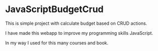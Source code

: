 # JavaScriptBudgetCrud
This is simple project with calculate budget based on CRUD actions.

I have made this webapp to improve my programming skills JavaScript. 

In my way I used for this many courses and book.

